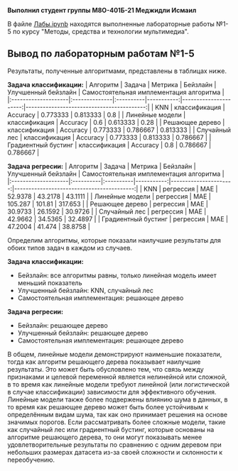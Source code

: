 **Выполнил студент группы М8О-401Б-21 Меджидли Исмаил**


В файле [Лабы.ipynb](https://github.com/imedzhidli/Multimedia/blob/main/Лабы.ipynb) находятся выполненные лабораторные работы №1-5 по курсу "Методы, средства и технологии мультимедиа".

## Вывод по лабораторным работам №1-5

Результаты, полученные алгоритмами, представлены в таблицах ниже.

**Задача классификации:**
| Алгоритм            | Задача        | Метрика   |   Бейзлайн |   Улучшенный бейзлайн |   Самостоятельная имплементация алгоритма |
|:--------------------|:--------------|:----------|-----------:|----------------------:|------------------------------------------:|
| KNN                 | классификация | Accuracy  |   0.773333 |              0.813333 |                                  0.8      |
| Линейные модели     | классификация | Accuracy  |   0.6      |              0.613333 |                                  0.28     |
| Решающее дерево     | классификация | Accuracy  |   0.773333 |              0.786667 |                                  0.813333 |
| Случайный лес       | классификация | Accuracy  |   0.773333 |              0.813333 |                                  0.786667 |
| Градиентный бустинг | классификация | Accuracy  |   0.8      |              0.786667 |                                  0.786667 |


**Задача регресии:**
| Алгоритм            | Задача    | Метрика   |   Бейзлайн |   Улучшенный бейзлайн |   Самостоятельная имплементация алгоритма |
|:--------------------|:----------|:----------|-----------:|----------------------:|------------------------------------------:|
| KNN                 | регрессия | MAE       |    52.9378 |               43.2178 |                                   43.1111 |
| Линейные модели     | регрессия | MAE       |   105.287  |              101.81   |                                  317.653  |
| Решающее дерево     | регрессия | MAE       |    30.9733 |               26.1592 |                                   30.9726 |
| Случайный лес       | регрессия | MAE       |    42.9662 |               34.5365 |                                   32.4897 |
| Градиентный бустинг | регрессия | MAE       |    47.2004 |               41.474  |                                   38.8758 |

Определим алгоритмы, которые показали наилучшие результаты для обоих типов задач в каждом из случаев.

**Задача классификации:**

*   Бейзлайн: все алгоритмы равны, только линейная модель имеет меньший показатель
*   Улучшенный бейзлайн: KNN, случайный лес
*   Самостоятельная имплементация: решающее дерево

**Задача регресии:**

*   Бейзлайн: решающее дерево
*   Улучшенный бейзлайн: решающее дерево
*   Самостоятельная имплементация: решающее дерево


В общем, линейные модели демонстрируют наименьшие показатели, тогда как алгоритм решающего дерева показывает наилучшие результаты. Это может быть обусловлено тем, что связь между признаками и целевой переменной является нелинейной или сложной, в то время как линейные модели требуют линейной (или логистической в случае классификации) зависимости для эффективного обучения. Линейные модели также более подвержены влиянию шума в данных, в то время как решающее дерево может быть более устойчивым к определённым видам шума, так как оно принимает решения на основе значимых порогов. Если рассматривать более сложные модели, такие как случайный лес или градиентный бустинг, которые основаны на алгоритме решающего дерева, то они могут показывать менее удовлетворительные результаты по сравнению с одним деревом при небольших размерах датасета из-за своей сложности и склонности к переобучению.